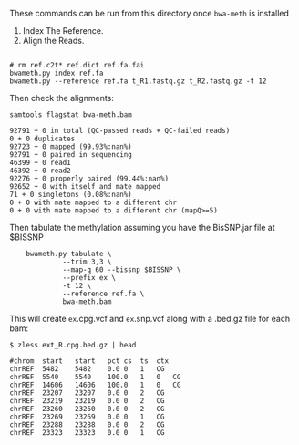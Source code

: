 These commands can be run from this directory once `bwa-meth` is installed

1. Index The Reference.
2. Align the Reads.

```Shell

# rm ref.c2t* ref.dict ref.fa.fai
bwameth.py index ref.fa
bwameth.py --reference ref.fa t_R1.fastq.gz t_R2.fastq.gz -t 12

```

Then check the alignments:

```Shell
samtools flagstat bwa-meth.bam
```

    92791 + 0 in total (QC-passed reads + QC-failed reads)
    0 + 0 duplicates
    92723 + 0 mapped (99.93%:nan%)
    92791 + 0 paired in sequencing
    46399 + 0 read1
    46392 + 0 read2
    92276 + 0 properly paired (99.44%:nan%)
    92652 + 0 with itself and mate mapped
    71 + 0 singletons (0.08%:nan%)
    0 + 0 with mate mapped to a different chr
    0 + 0 with mate mapped to a different chr (mapQ>=5)


Then tabulate the methylation assuming you have the BisSNP.jar file at $BISSNP

```Shell
    bwameth.py tabulate \
             --trim 3,3 \
             --map-q 60 --bissnp $BISSNP \
             --prefix ex \
             -t 12 \
             --reference ref.fa \
             bwa-meth.bam

```
This will create `ex`.cpg.vcf and `ex`.snp.vcf along with a .bed.gz file for each bam:

```Shell
$ zless ext_R.cpg.bed.gz | head
```


    #chrom  start   start   pct cs  ts  ctx
    chrREF  5482    5482    0.0 0   1   CG
    chrREF  5540    5540    100.0   1   0   CG
    chrREF  14606   14606   100.0   1   0   CG
    chrREF  23207   23207   0.0 0   2   CG
    chrREF  23219   23219   0.0 0   2   CG
    chrREF  23260   23260   0.0 0   2   CG
    chrREF  23269   23269   0.0 0   1   CG
    chrREF  23288   23288   0.0 0   2   CG
    chrREF  23323   23323   0.0 0   1   CG

